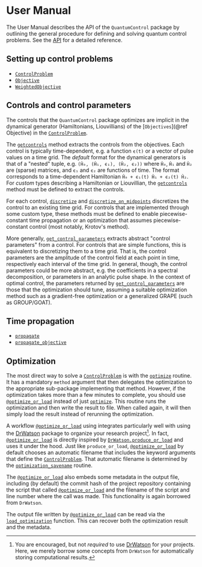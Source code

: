 # User Manual

The User Manual describes the API of the `QuantumControl` package by outlining the general procedure for defining and solving quantum control problems. See the [API](@ref) for a detailed reference.

## Setting up control problems

* [`ControlProblem`](@ref)
* [`Objective`](@ref)
* [`WeightedObjective`](@ref)

## Controls and control parameters

The controls that the `QuantumControl` package optimizes are implicit in the dynamical generator (Hamiltonians, Liouvillians) of the [`Objectives`](@ref Objective) in the [`ControlProblem`](@ref).

The [`getcontrols`](@ref) method extracts the controls from the objectives. Each control is typically time-dependent, e.g. a function ``ϵ(t)`` or a vector of pulse values on a time grid. The *default* format for the dynamical generators is that of a "nested" tuple, e.g. `(Ĥ₀, (Ĥ₁, ϵ₁), (Ĥ₂, ϵ₂))` where `Ĥ₀`, `Ĥ₁` and `Ĥ₂` are (sparse) matrices, and `ϵ₁` and `ϵ₂` are functions of time. The format corresponds to a time-dependent Hamiltonian ``Ĥ₀ + ϵ₁(t) Ĥ₁ + ϵ₂(t) Ĥ₂``.  For *custom* types describing a Hamiltonian or Liouvillian, the [`getcontrols`](@ref) method must be defined to extract the controls.

For each control, [`discretize`](@ref) and [`discretize_on_midpoints`](@ref) discretizes the control to an existing time grid. For controls that are implemented through some custom type, these methods must be defined to enable piecewise-constant time propagation or an optimization that assumes piecewise-constant control (most notably, Krotov's method).

More generally, [`get_control_parameters`](@ref) extracts abstract "control parameters" from a control. For controls that are simple functions, this is equivalent to discretizing them to a time grid. That is, the control parameters are the amplitude of the control field at each point in time, respectively each interval of the time grid. In general, though, the control parameters could be more abstract, e.g. the coefficients in a spectral decomposition, or parameters in an analytic pulse shape. In the context of optimal control, the parameters returned by [`get_control_parameters`](@ref) are those that the optimization should tune, assuming a suitable optimization method such as a gradient-free optimization or a generalized GRAPE (such as GROUP/GOAT).

## Time propagation

* [`propagate`](@ref)
* [`propagate_objective`](@ref)


## Optimization

The most direct way to solve a [`ControlProblem`](@ref) is with the [`optimize`](@ref) routine. It has a mandatory `method` argument that then delegates the optimization to the appropriate sub-package implementing that method. However, if the optimization takes more than a few minutes to complete, you should use [`@optimize_or_load`](@ref) instead of just [`optimize`](@ref). This routine runs the optimization and then write the result to file. When called again, it will then simply load the result instead of rerunning the optimization.

A workflow [`@optimize_or_load`](@ref) using integrates particularly well with using the [DrWatson](https://juliadynamics.github.io/DrWatson.jl/stable/) package to organize your research project[^1]. In fact, [`@optimize_or_load`](@ref) is directly inspired by [`DrWatson.produce_or_load`](https://juliadynamics.github.io/DrWatson.jl/stable/save/#Produce-or-Load-1) and uses it under the hood. Just like `produce_or_load`, [`@optimize_or_load`](@ref) by default chooses an automatic filename that includes the keyword arguments that define the [`ControlProblem`](@ref). That automatic filename is determined by the [`optimization_savename`](@ref) routine.

[^1]: You are encouraged, but not *required* to use [DrWatson](https://juliadynamics.github.io/DrWatson.jl/stable/) for your projects. Here, we merely borrow some concepts from `DrWatson` for automatically storing computational results.

The [`@optimize_or_load`](@ref) also embeds some metadata in the output file, including (by default) the commit hash of the project repository containing the script that called [`@optimize_or_load`](@ref) and the filename of the script and line number where the call was made. This functionality is again borrowed from `DrWatson`.

The output file written by [`@optimize_or_load`](@ref) can be read via the [`load_optimization`](@ref) function. This can recover both the optimization result and the metadata.
